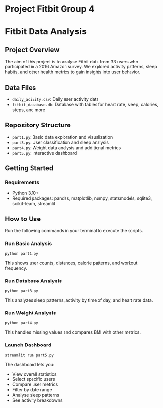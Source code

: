 # Project Fitbit Group 4

# Fitbit Data Analysis

## Project Overview
The aim of this project is to analyse Fitbit data from 33 users who participated in a 2016 Amazon survey. We explored activity patterns, sleep habits, and other health metrics to gain insights into user behavior.

## Data Files
- `daily_acivity.csv`: Daily user activity data
- `fitbit_database.db`: Database with tables for heart rate, sleep, calories, steps, and more

## Repository Structure
- `part1.py`: Basic data exploration and visualization
- `part3.py`: User classification and sleep analysis
- `part4.py`: Weight data analysis and additional metrics
- `part5.py`: Interactive dashboard

## Getting Started

### Requirements
- Python 3.10+
- Required packages: pandas, matplotlib, numpy, statsmodels, sqlite3, scikit-learn, streamlit

## How to Use
Run the following commands in your terminal to execute the scripts.

### Run Basic Analysis
```
python part1.py
```
This shows user counts, distances, calorie patterns, and workout frequency.

### Run Database Analysis
```
python part3.py
```
This analyzes sleep patterns, activity by time of day, and heart rate data.

### Run Weight Analysis
```
python part4.py
```
This handles missing values and compares BMI with other metrics.

### Launch Dashboard
```
streamlit run part5.py
```
The dashboard lets you:
- View overall statistics
- Select specific users
- Compare user metrics
- Filter by date range
- Analyse sleep patterns
- See activity breakdowns

